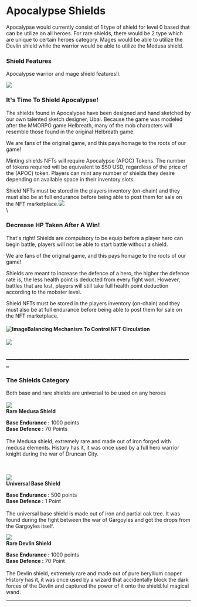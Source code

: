 # Apocalypse Shields

Apocalypse would currently consist of 1 type of shield for level 0 based that can be utilize on all heroes. For rare shields, there would be 2 type which are unique to certain heroes category. Mages would be able to utilize the Devlin shield while the warrior would be able to utilize the Medusa shield.

### Shield Features

Apocalypse warrior and mage shield features!\


![](<../.gitbook/assets/image (23).png>)

### It's Time To Shield Apocalypse!

The shields found in Apocalypse have been designed and hand sketched by our own talented sketch designer, Ubai. Because the game was modeled after the MMORPG game Helbreath, many of the mob characters will resemble those found in the original Helbreath game.

We are fans of the original game, and this pays homage to the roots of our game!

Minting shields NFTs will require Apocalypse (APOC) Tokens. The number of tokens required will be equivalent to $50 USD, regardless of the price of the (APOC) token. Players can mint any number of shields they desire depending on available space in their inventory slots.

Shield NFTs must be stored in the players inventory (on-chain) and they must also be at full endurance before being able to post them for sale on the NFT marketplace.![](<../.gitbook/assets/image (124).png>)\
\


### Decrease HP Taken After A Win!

That's right! Shields are compulsory to be equip before a player hero can begin battle, players will not be able to start battle without a shield.

We are fans of the original game, and this pays homage to the roots of our game!

Shields are meant to increase the defence of a hero, the higher the defence rate is, the less health point is deducted from every fight won. However, battles that are lost, players will still take full health point deduction according to the mobster level.

Shield NFTs must be stored in the players inventory (on-chain) and they must also be at full endurance before being able to post them for sale on the NFT marketplace.

#### <img src="https://apocgame.io/wp-content/uploads/2022/02/Apoc-Icon-4.png" alt="Image" data-size="line">Balancing Mechanism To Control NFT Circulation

![](<../.gitbook/assets/image (30).png>)

### \_\_\_\_\_\_\_\_\_\_\_\_\_\_\_\_\_\_\_\_\_\_\_\_\_\_\_\_\_\_\_\_\_\_\_\_\_\_\_\_\_\_\_\_\_\_\_\_\_\_\_\_\_\_\_\_\_\_\_\_\_\_\_\_\_

### The Shields Category

Both base and rare shields are universal to be used on any heroes\
\
![](<../.gitbook/assets/image (104).png>)\
**Rare Medusa Shield**

**Base Endurance :** 1000 points\
**Base Defence :** 70 Points\
\
The Medusa shield, extremely rare and made out of iron forged with medusa elements. History has it, it was once used by a full hero warrior knight during the war of Druncan City.

\
\
![](<../.gitbook/assets/image (97).png>)\
**Universal Base Shield**

**Base Endurance :** 500 points\
**Base Defence :** 1 Point\
\
The universal base shield is made out of iron and partial oak tree. It was found during the fight between the war of Gargoyles and got the drops from the Gargoyles itself.

![](<../.gitbook/assets/image (127).png>)\
**Rare Devlin Shield**

**Base Endurance :** 1000 points\
**Base Defence :** 70 Point\
\
The Devlin shield, extremely rare and made out of pure beryllium copper. History has it, it was once used by a wizard that accidentally block the dark forces of the Devlin and captured the power of it onto the shield.ful magical wand.

****

